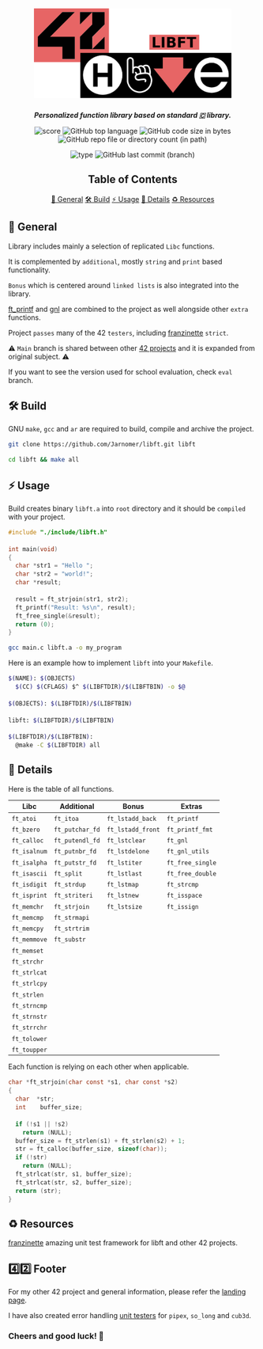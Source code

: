 <h1 align="center">
  <img src="assets/libft.png" alt="libft" width="400">
</h1>

<p align="center">
	<b><i>Personalized function library based on standard 🇨 library.</i></b><br>
</p>

<p align="center">
  <img src="https://img.shields.io/badge/Score-125%2F100-lightgreen?style=for-the-badge" alt="score">
  <img src="https://img.shields.io/github/languages/top/Jarnomer/libft?style=for-the-badge&logo=c&label=%20&labelColor=gray&color=lightblue" alt="GitHub top language">
	<img src="https://img.shields.io/github/languages/code-size/Jarnomer/libft?style=for-the-badge&color=lightyellow" alt="GitHub code size in bytes">
  <img src="https://img.shields.io/github/directory-file-count/Jarnomer/libft/sources?style=for-the-badge&label=sources&color=pink" alt="GitHub repo file or directory count (in path)">
</p>

<p align="center">
    <img src="https://img.shields.io/badge/Type-Solo-violet?style=for-the-badge" alt="type">
  <img src="https://img.shields.io/github/last-commit/Jarnomer/libft/main?style=for-the-badge&color=red" alt="GitHub last commit (branch)">
</p>

<div align="center">

## Table of Contents
[📝 General](#-general)
[🛠️ Build](#️-build)
[⚡ Usage](#-usage)
[🚀 Details](#-details)
[♻️ Resources](#️-resources)

</div>

## 📝 General

Library includes mainly a selection of replicated `Libc` functions.

It is complemented by `additional`, mostly `string` and `print` based functionality.

`Bonus` which is centered around `linked lists` is also integrated into the library.

[ft_printf](https://github.com/Jarnomer/ft_printf) and [gnl](https://github.com/Jarnomer/gnl) are combined to the project as well alongside other `extra` functions.

Project `passes` many of the 42 `testers`, including [franzinette](https://github.com/xicodomingues/francinette) `strict`.

⚠️ `Main` branch is shared between other [42 projects](https://github.com/Jarnomer/Hive42) and it is expanded from original subject. ⚠️

If you want to see the version used for school evaluation, check `eval` branch.

## 🛠️ Build

GNU `make`, `gcc` and `ar` are required to build, compile and archive the project.

```bash
git clone https://github.com/Jarnomer/libft.git libft
```

```bash
cd libft && make all
```

## ⚡ Usage

Build creates binary `libft.a` into `root` directory and it should be `compiled` with your project.

```c
#include "./include/libft.h"

int main(void)
{
  char *str1 = "Hello ";
  char *str2 = "world!";
  char *result;

  result = ft_strjoin(str1, str2);
  ft_printf("Result: %s\n", result);
  ft_free_single(&result);
  return (0);
}
```

```bash
gcc main.c libft.a -o my_program
```

Here is an example how to implement `libft` into your `Makefile`.

```bash
$(NAME): $(OBJECTS)
  $(CC) $(CFLAGS) $^ $(LIBFTDIR)/$(LIBFTBIN) -o $@

$(OBJECTS): $(LIBFTDIR)/$(LIBFTBIN)

libft: $(LIBFTDIR)/$(LIBFTBIN)

$(LIBFTDIR)/$(LIBFTBIN): 
  @make -C $(LIBFTDIR) all
```

## 🚀 Details

Here is the table of all functions.

| **Libc**              | **Additional**        | **Bonus**               | **Extras**            |
|------------------------|-----------------------|--------------------------|------------------------|
| `ft_atoi`             | `ft_itoa`            | `ft_lstadd_back`        | `ft_printf`           |
| `ft_bzero`            | `ft_putchar_fd`      | `ft_lstadd_front`       | `ft_printf_fmt`       |
| `ft_calloc`           | `ft_putendl_fd`      | `ft_lstclear`           | `ft_gnl`              |
| `ft_isalnum`          | `ft_putnbr_fd`       | `ft_lstdelone`          | `ft_gnl_utils`        |
| `ft_isalpha`          | `ft_putstr_fd`       | `ft_lstiter`            | `ft_free_single`      |
| `ft_isascii`          | `ft_split`           | `ft_lstlast`            | `ft_free_double`      |
| `ft_isdigit`          | `ft_strdup`          | `ft_lstmap`             | `ft_strcmp`           |
| `ft_isprint`          | `ft_striteri`        | `ft_lstnew`             | `ft_isspace`          |
| `ft_memchr`           | `ft_strjoin`         | `ft_lstsize`            | `ft_issign`           |
| `ft_memcmp`           | `ft_strmapi`         |                          |                        |
| `ft_memcpy`           | `ft_strtrim`         |                          |                        |
| `ft_memmove`          | `ft_substr`          |                          |                        |
| `ft_memset`           |                       |                          |                        |
| `ft_strchr`           |                       |                          |                        |
| `ft_strlcat`          |                       |                          |                        |
| `ft_strlcpy`          |                       |                          |                        |
| `ft_strlen`           |                       |                          |                        |
| `ft_strncmp`          |                       |                          |                        |
| `ft_strnstr`          |                       |                          |                        |
| `ft_strrchr`          |                       |                          |                        |
| `ft_tolower`          |                       |                          |                        |
| `ft_toupper`          |                       |                          |                        |

Each function is relying on each other when applicable.

```c
char *ft_strjoin(char const *s1, char const *s2)
{
  char  *str;
  int    buffer_size;

  if (!s1 || !s2)
    return (NULL);
  buffer_size = ft_strlen(s1) + ft_strlen(s2) + 1;
  str = ft_calloc(buffer_size, sizeof(char));
  if (!str)
    return (NULL);
  ft_strlcat(str, s1, buffer_size);
  ft_strlcat(str, s2, buffer_size);
  return (str);
}
```

## ♻️ Resources

[franzinette](https://github.com/xicodomingues/francinette) amazing unit test framework for libft and other 42 projects.

## 4️⃣2️⃣ Footer

For my other 42 project and general information, please refer the [landing page](https://github.com/Jarnomer/Hive42).

I have also created error handling [unit testers](https://github.com/Jarnomer/Hive42) for `pipex`, `so_long` and `cub3d`.

### Cheers and good luck! 🥳
